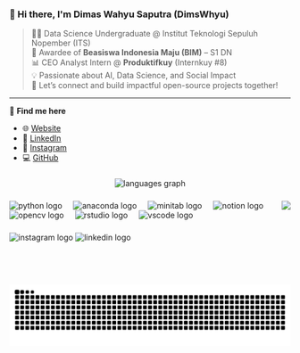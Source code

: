 ### 👋 Hi there, I'm **Dimas Wahyu Saputra** (DimsWhyu)  
> 🧑‍🎓 Data Science Undergraduate @ Institut Teknologi Sepuluh Nopember (ITS)  
> 🏅 Awardee of **Beasiswa Indonesia Maju (BIM)** – S1 DN  
> 📊 CEO Analyst Intern @ **Produktifkuy** (Internkuy #8)  
> 💡 Passionate about AI, Data Science, and Social Impact  
> 🚀 Let’s connect and build impactful open-source projects together!

---

🔗 **Find me here**  
- 🌐 [Website](https://dimsws.framer.website/)  
- 💼 [LinkedIn](https://www.linkedin.com/in/dimaswahyusaputra111/)  
- 📸 [Instagram](https://www.instagram.com/dwhyu.s_/)  
- 💻 [GitHub](https://github.com/DimsWhyu)

###

<div align="center">
  <img src="https://github-readme-stats.vercel.app/api/top-langs?username=DimsWhyu&locale=en&hide_title=false&layout=compact&card_width=320&langs_count=5&theme=radical&hide_border=false" height="150" alt="languages graph"  />
</div>

###

<img align="right" height="150" src="https://media.giphy.com/media/v1.Y2lkPWVjZjA1ZTQ3NHdocjRxM3AzajlsZzJiZWh6anl1MzI1MXpmazJmNGhyZGNkeHIwcyZlcD12MV9naWZzX3NlYXJjaCZjdD1n/l3q2XB76CaWPggiNW/giphy.gif"  />

###

<div align="left">
  <img src="https://cdn.jsdelivr.net/gh/devicons/devicon/icons/python/python-original.svg" height="30" alt="python logo"  />
  <img width="12" />
  <img src="https://cdn.jsdelivr.net/gh/devicons/devicon/icons/anaconda/anaconda-original.svg" height="30" alt="anaconda logo"  />
  <img width="12" />
  <img src="https://cdn.jsdelivr.net/gh/devicons/devicon/icons/minitab/minitab-original.svg" height="30" alt="minitab logo"  />
  <img width="12" />
  <img src="https://cdn.jsdelivr.net/gh/devicons/devicon/icons/notion/notion-original.svg" height="30" alt="notion logo"  />
  <img width="12" />
  <img src="https://cdn.jsdelivr.net/gh/devicons/devicon/icons/opencv/opencv-original.svg" height="30" alt="opencv logo"  />
  <img width="12" />
  <img src="https://cdn.jsdelivr.net/gh/devicons/devicon/icons/rstudio/rstudio-original.svg" height="30" alt="rstudio logo"  />
  <img width="12" />
  <img src="https://cdn.jsdelivr.net/gh/devicons/devicon/icons/vscode/vscode-original.svg" height="30" alt="vscode logo"  />
</div>

###

<div align="left">
  <img src="https://img.shields.io/static/v1?message=Instagram&logo=instagram&label=&color=E4405F&logoColor=white&labelColor=&style=for-the-badge" height="35" alt="instagram logo"  />
  <img src="https://img.shields.io/static/v1?message=LinkedIn&logo=linkedin&label=&color=0077B5&logoColor=white&labelColor=&style=for-the-badge" height="35" alt="linkedin logo"  />
</div>

###

<br clear="both">

<img src="https://raw.githubusercontent.com/DimsWhyu/DimsWhyu/output/snake.svg" alt="Snake animation" />

###
